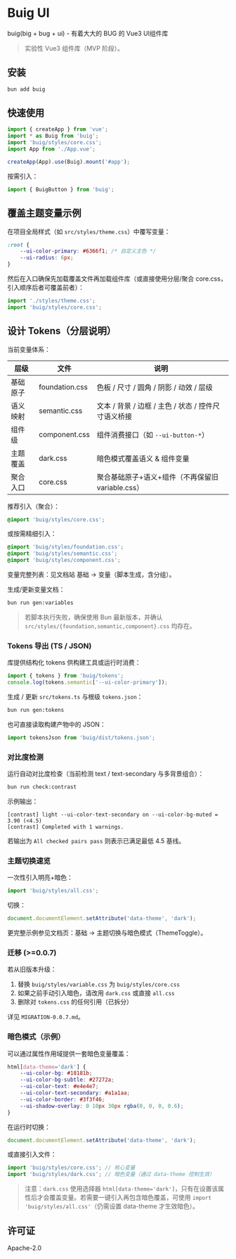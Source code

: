 # Buig UI

buig(big + bug + ui) - 有着大大的 BUG 的 Vue3 UI组件库

> 实验性 Vue3 组件库（MVP 阶段）。

## 安装

```bash
bun add buig
```

## 快速使用

```ts
import { createApp } from 'vue';
import * as Buig from 'buig';
import 'buig/styles/core.css';
import App from './App.vue';

createApp(App).use(Buig).mount('#app');
```

按需引入：

```ts
import { BuigButton } from 'buig';
```

## 覆盖主题变量示例

在项目全局样式（如 `src/styles/theme.css`）中覆写变量：

```css
:root {
    --ui-color-primary: #6366f1; /* 自定义主色 */
    --ui-radius: 6px;
}
```

然后在入口确保先加载覆盖文件再加载组件库（或直接使用分层/聚合 core.css，引入顺序后者可覆盖前者）：

```ts
import './styles/theme.css';
import 'buig/styles/core.css';
```

## 设计 Tokens（分层说明）

当前变量体系：

| 层级     | 文件           | 说明                                                |
| -------- | -------------- | --------------------------------------------------- |
| 基础原子 | foundation.css | 色板 / 尺寸 / 圆角 / 阴影 / 动效 / 层级             |
| 语义映射 | semantic.css   | 文本 / 背景 / 边框 / 主色 / 状态 / 控件尺寸语义桥接 |
| 组件级   | component.css  | 组件消费接口（如 `--ui-button-*`）                  |
| 主题覆盖 | dark.css       | 暗色模式覆盖语义 & 组件变量                         |
| 聚合入口 | core.css       | 聚合基础原子+语义+组件（不再保留旧 variable.css）   |

推荐引入（聚合）：

```css
@import 'buig/styles/core.css';
```

或按需精细引入：

```css
@import 'buig/styles/foundation.css';
@import 'buig/styles/semantic.css';
@import 'buig/styles/component.css';
```

变量完整列表：见文档站 基础 -> 变量（脚本生成，含分组）。

生成/更新变量文档：

```bash
bun run gen:variables
```

> 若脚本执行失败，确保使用 Bun 最新版本，并确认 `src/styles/{foundation,semantic,component}.css` 均存在。

### Tokens 导出 (TS / JSON)

库提供结构化 tokens 供构建工具或运行时消费：

```ts
import { tokens } from 'buig/tokens';
console.log(tokens.semantic['--ui-color-primary']);
```

生成 / 更新 `src/tokens.ts` 与根级 `tokens.json`：

```bash
bun run gen:tokens
```

也可直接读取构建产物中的 JSON：

```ts
import tokensJson from 'buig/dist/tokens.json';
```

### 对比度检测

运行自动对比度检查（当前检测 text / text-secondary 与多背景组合）：

```bash
bun run check:contrast
```

示例输出：

```
[contrast] light --ui-color-text-secondary on --ui-color-bg-muted = 3.90 (<4.5)
[contrast] Completed with 1 warnings.
```

若输出为 `All checked pairs pass` 则表示已满足最低 4.5 基线。

### 主题切换速览

一次性引入明亮+暗色：

```ts
import 'buig/styles/all.css';
```

切换：

```ts
document.documentElement.setAttribute('data-theme', 'dark');
```

更完整示例参见文档页：基础 -> 主题切换与暗色模式（ThemeToggle）。

### 迁移 (>=0.0.7)

若从旧版本升级：

1. 替换 `buig/styles/variable.css` 为 `buig/styles/core.css`
2. 如果之前手动引入暗色，请改用 `dark.css` 或直接 `all.css`
3. 删除对 `tokens.css` 的任何引用（已拆分）

详见 `MIGRATION-0.0.7.md`。

### 暗色模式（示例）

可以通过属性作用域提供一套暗色变量覆盖：

```css
html[data-theme='dark'] {
    --ui-color-bg: #18181b;
    --ui-color-bg-subtle: #27272a;
    --ui-color-text: #e4e4e7;
    --ui-color-text-secondary: #a1a1aa;
    --ui-color-border: #3f3f46;
    --ui-shadow-overlay: 0 10px 30px rgba(0, 0, 0, 0.6);
}
```

在运行时切换：

```ts
document.documentElement.setAttribute('data-theme', 'dark');
```

或直接引入文件：

```ts
import 'buig/styles/core.css'; // 核心变量
import 'buig/styles/dark.css'; // 暗色变量（通过 data-theme 控制生效）
```

> 注意：`dark.css` 使用选择器 `html[data-theme='dark']`，只有在设置该属性后才会覆盖变量。若需要一键引入再包含暗色覆盖，可使用 `import 'buig/styles/all.css'`（仍需设置 data-theme 才生效暗色）。

## 许可证

Apache-2.0
